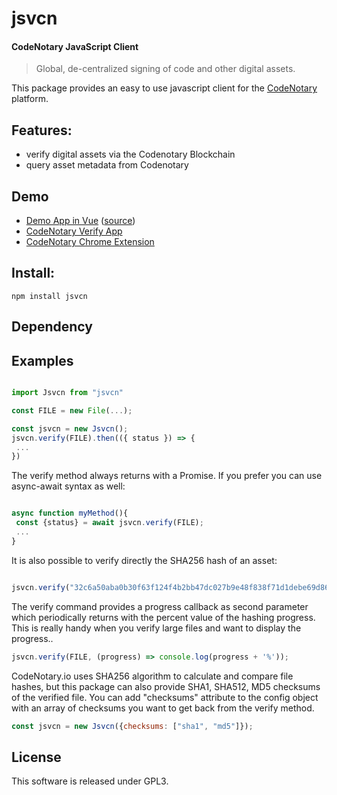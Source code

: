# jsvcn

#### CodeNotary JavaScript Client 

> Global, de-centralized signing of code and other digital assets.

This package provides an easy to use javascript client for the [CodeNotary](https://www.codenotary.io)
platform. 

## Features: 

- verify digital assets via the Codenotary Blockchain
- query asset metadata from Codenotary  

## Demo

- [Demo App in Vue](https://vchain-us.github.io/jsvcn/) ([source](https://github.com/vchain-us/jsvcn/tree/master/example))
- [CodeNotary Verify App](https://verify.codenotary.io/)
- [CodeNotary Chrome Extension](https://chrome.google.com/webstore/detail/vchain-codenotary-downloa/mnloemedehacppeggbipipjlphdjpjcb)

## Install: 

``` 
npm install jsvcn

```

## Dependency


## Examples

```javascript

import Jsvcn from "jsvcn"

const FILE = new File(...);

const jsvcn = new Jsvcn();
jsvcn.verify(FILE).then(({ status }) => {
 ...
})

```

The verify method always returns with a Promise. 
If you prefer you can use async-await syntax as well: 

``` javascript

async function myMethod(){
 const {status} = await jsvcn.verify(FILE);
 ...
}

```

It is also possible to verify directly the SHA256 hash of an asset: 

``` javascript

jsvcn.verify("32c6a50aba0b30f63f124f4b2bb47dc027b9e48f838f71d1debe69d8680ecf70");

``` 

The verify command provides a progress callback as second parameter which periodically returns with the percent value of the hashing progress. This is really handy when you verify large files and want to display the progress..

``` javascript
jsvcn.verify(FILE, (progress) => console.log(progress + '%'));

``` 

CodeNotary.io uses SHA256 algorithm to calculate and compare file hashes, but this package can also provide SHA1, SHA512, MD5 checksums of the verified file. You can add "checksums" attribute to the config object with an array of checksums you want to get back from the verify method.

``` javascript
const jsvcn = new Jsvcn({checksums: ["sha1", "md5"]});

``` 

## License

This software is released under GPL3.